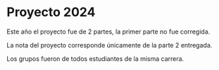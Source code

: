 # Proyecto 2024

Este año el proyecto fue de 2 partes, la primer parte no fue corregida.

La nota del proyecto corresponde únicamente de la parte 2 entregada.

Los grupos fueron de todos estudiantes de la misma carrera.
